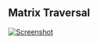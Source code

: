 ## Matrix Traversal

[![Screenshot](https://raw.github.com/jasssonpet/demos/gh-pages/matrix-traversal/index.png)](http://jasssonpet.github.com/demos/matrix-traversal/)
